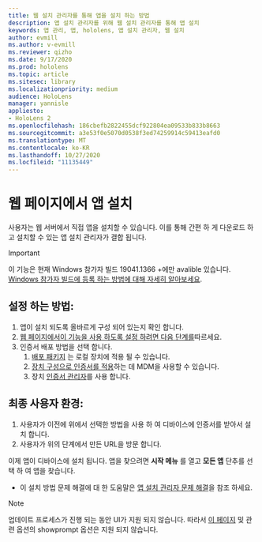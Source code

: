 ```yaml
---
title: 웹 설치 관리자를 통해 앱을 설치 하는 방법
description: 앱 설치 관리자를 위해 웹 설치 관리자를 통해 앱 설치
keywords: 앱 관리, 앱, hololens, 앱 설치 관리자, 웹 설치
author: evmill
ms.author: v-evmill
ms.reviewer: qizho
ms.date: 9/17/2020
ms.prod: hololens
ms.topic: article
ms.sitesec: library
ms.localizationpriority: medium
audience: HoloLens
manager: yannisle
appliesto:
- HoloLens 2
ms.openlocfilehash: 186cbefb2822455dcf922804ea09533b833b8663
ms.sourcegitcommit: a3e53f0e5070d0538f3ed74259914c59413eafd0
ms.translationtype: MT
ms.contentlocale: ko-KR
ms.lasthandoff: 10/27/2020
ms.locfileid: "11135449"
---
```

# 웹 페이지에서 앱 설치

사용자는 웹 서버에서 직접 앱을 설치할 수 있습니다. 이를 통해 간편 하 게 다운로드 하 고 설치할 수 있는 앱 설치 관리자가 결합 됩니다. 

> [!IMPORTANT]
> 이 기능은 현재 Windows 참가자 빌드 19041.1366 +에만 avalible 있습니다. [Windows 참가자 빌드에 등록 하는 방법에 대해 자세히 알아보세요](hololens-insider.md).

## 설정 하는 방법:
1.  앱이 설치 되도록 올바르게 구성 되어 있는지 확인 합니다.
1.  [웹 페이지에서이 기능을 사용 하도록 설정 하려면 다음 단계를](https://docs.microsoft.com/windows/msix/app-installer/installing-windows10-apps-web#how-to-enable-this-on-a-webpage)따르세요. 
1.  인증서 배포 방법을 선택 합니다. 
    1.  [배포 패키지](hololens-provisioning.md) 는 로컬 장치에 적용 될 수 있습니다.
    1.  [장치 구성으로 인증서를 적용](https://docs.microsoft.com/mem/intune/protect/certificates-configure)하는 데 MDM을 사용할 수 있습니다.
    1.  장치 [인증서 관리자](hololens-insider.md#certificate-manager)를 사용 합니다. 

## 최종 사용자 환경:
1.  사용자가 이전에 위에서 선택한 방법을 사용 하 여 디바이스에 인증서를 받아서 설치 합니다. 
1.  사용자가 위의 단계에서 만든 URL을 방문 합니다.

이제 앱이 디바이스에 설치 됩니다. 앱을 찾으려면 **시작 메뉴** 를 열고 **모든 앱** 단추를 선택 하 여 앱을 찾습니다. 

-   이 설치 방법 문제 해결에 대 한 도움말은 [앱 설치 관리자 문제 해결](https://docs.microsoft.com/windows/msix/app-installer/troubleshoot-appinstaller-issues)을 참조 하세요. 

> [!NOTE]
> 업데이트 프로세스가 진행 되는 동안 UI가 지원 되지 않습니다. 따라서 [이 페이지](https://docs.microsoft.com/windows/msix/app-installer/update-settings) 및 관련 옵션의 showprompt 옵션은 지원 되지 않습니다.
